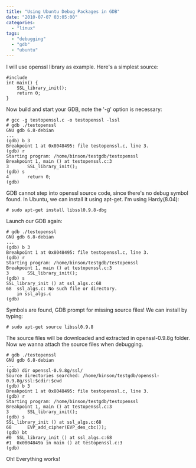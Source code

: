 ```yaml
---
title: "Using Ubuntu Debug Packages in GDB"
date: "2010-07-07 03:05:00"
categories: 
  - "linux"
tags: 
  - "debugging"
  - "gdb"
  - "ubuntu"
---
```


I will use openssl library as example. Here's a simplest source:

```
#include 
int main() {
    SSL_library_init();
    return 0;
}
```

Now build and start your GDB, note the '-g' option is necessary:

```
# gcc -g testopenssl.c -o testopenssl -lssl
# gdb ./testopenssl
GNU gdb 6.8-debian
...
(gdb) b 3
Breakpoint 1 at 0x8048495: file testopenssl.c, line 3.
(gdb) r
Starting program: /home/binson/testgdb/testopenssl
Breakpoint 1, main () at testopenssl.c:3
3       SSL_library_init();
(gdb) s
4       return 0;
(gdb)
```

GDB cannot step into openssl source code, since there's no debug symbol found. In Ubuntu, we can install it using apt-get. I'm using Hardy(8.04):

```
# sudo apt-get install libssl0.9.8-dbg
```

Launch our GDB again:

```
# gdb ./testopenssl
GNU gdb 6.8-debian
...
(gdb) b 3
Breakpoint 1 at 0x8048495: file testopenssl.c, line 3.
(gdb) r
Starting program: /home/binson/testgdb/testopenssl
Breakpoint 1, main () at testopenssl.c:3
3       SSL_library_init();
(gdb) s
SSL_library_init () at ssl_algs.c:68
68  ssl_algs.c: No such file or directory.
    in ssl_algs.c
(gdb)
```

Symbols are found, GDB prompt for missing source files! We can install by typing:

```
# sudo apt-get source libssl0.9.8
```

The source files will be downloaded and extracted in openssl-0.9.8g folder. Now we wanna attach the source files when debugging.

```
# gdb ./testopenssl
GNU gdb 6.8-debian
...
(gdb) dir openssl-0.9.8g/ssl/
Source directories searched: /home/binson/testgdb/openssl-0.9.8g/ssl:$cdir:$cwd
(gdb) b 3
Breakpoint 1 at 0x8048495: file testopenssl.c, line 3.
(gdb) r
Starting program: /home/binson/testgdb/testopenssl
Breakpoint 1, main () at testopenssl.c:3
3       SSL_library_init();
(gdb) s
SSL_library_init () at ssl_algs.c:68
68      EVP_add_cipher(EVP_des_cbc());
(gdb) bt
#0  SSL_library_init () at ssl_algs.c:68
#1  0x0804849a in main () at testopenssl.c:3
(gdb) 
```

Oh! Everything works!
